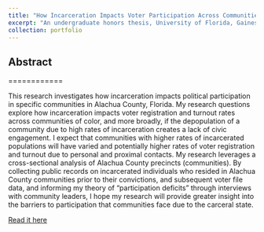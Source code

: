 ```yaml
---
title: "How Incarceration Impacts Voter Participation Across Communities"
excerpt: "An undergraduate honors thesis, University of Florida, Gainesville FL 2021 1<br/><img src='/images/GNV_map.png'>"
collection: portfolio
---
```


## Abstract
============

This research investigates how incarceration impacts political participation in specific communities in Alachua County, Florida. My research questions explore how incarceration impacts voter registration and turnout rates across communities of color, and more broadly, if the depopulation of a community due to high rates of incarceration creates a lack of civic engagement. I expect that communities with higher rates of incarcerated populations will have varied and potentially higher rates of voter registration and turnout due to personal and proximal contacts. My research leverages a cross-sectional analysis of Alachua County precincts (communities). By collecting public records on incarcerated individuals who resided in Alachua County communities prior to their convictions, and subsequent voter file data, and informing my theory of “participation deficits” through interviews with community leaders, I hope my research will provide greater insight into the barriers to participation that communities face due to the carceral state.

[Read it here](http://s-vargas.github.io/files/thesis.pdf)
